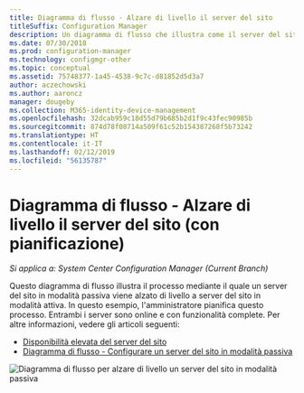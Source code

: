 ```yaml
---
title: Diagramma di flusso - Alzare di livello il server del sito
titleSuffix: Configuration Manager
description: Un diagramma di flusso che illustra come il server del sito in modalità passiva viene alzato di livello in modalità attiva in Configuration Manager.
ms.date: 07/30/2018
ms.prod: configuration-manager
ms.technology: configmgr-other
ms.topic: conceptual
ms.assetid: 75748377-1a45-4538-9c7c-d81852d5d3a7
author: aczechowski
ms.author: aaroncz
manager: dougeby
ms.collection: M365-identity-device-management
ms.openlocfilehash: 32dcab959c18d55d79b685b2d1f9c43fec90985b
ms.sourcegitcommit: 874d78f08714a509f61c52b154387268f5b73242
ms.translationtype: HT
ms.contentlocale: it-IT
ms.lasthandoff: 02/12/2019
ms.locfileid: "56135787"
---
```

# <a name="flowchart---promote-site-server-planned"></a>Diagramma di flusso - Alzare di livello il server del sito (con pianificazione)

*Si applica a: System Center Configuration Manager (Current Branch)*

Questo diagramma di flusso illustra il processo mediante il quale un server del sito in modalità passiva viene alzato di livello a server del sito in modalità attiva. In questo esempio, l'amministratore pianifica questo processo. Entrambi i server sono online e con funzionalità complete. Per altre informazioni, vedere gli articoli seguenti:  
- [Disponibilità elevata del server del sito](/sccm/core/servers/deploy/configure/site-server-high-availability)  
- [Diagramma di flusso - Configurare un server del sito in modalità passiva](/sccm/core/servers/deploy/configure/passive-site-server-flowchart)

![Diagramma di flusso per alzare di livello un server del sito in modalità passiva](media/promote-site-server.png)
